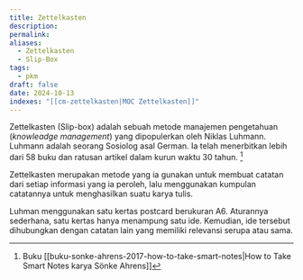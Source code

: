 ```yaml
---
title: Zettelkasten
description: 
permalink: 
aliases:
  - Zettelkasten
  - Slip-Box
tags:
  - pkm
draft: false
date: 2024-10-13
indexes: "[[cm-zettelkasten|MOC Zettelkasten]]"
---
```

Zettelkasten (Slip-box) adalah sebuah metode manajemen pengetahuan (*knowleadge management*) yang dipopulerkan oleh Niklas Luhmann. Luhmann adalah seorang Sosiolog asal German. Ia telah menerbitkan lebih dari 58 buku dan ratusan artikel dalam kurun waktu 30 tahun. [^1]

Zettelkasten merupakan metode yang ia gunakan untuk membuat catatan dari setiap informasi yang ia peroleh, lalu menggunakan kumpulan catatannya untuk menghasilkan suatu karya tulis. 

Luhman menggunakan satu kertas postcard berukuran A6. Aturannya sederhana, satu kertas hanya menampung satu ide. Kemudian, ide tersebut dihubungkan dengan catatan lain yang memiliki relevansi serupa atau sama.



[^1]: Buku [[buku-sonke-ahrens-2017-how-to-take-smart-notes|How to Take Smart Notes karya Sönke Ahrens]]